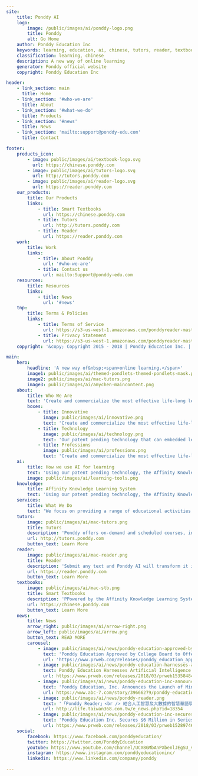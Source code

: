 ```yaml
---
site:
    title: Ponddy AI
    logo: 
        image: /public/images/ai/ponddy-logo.png
        title: Ponddy
        alt: Go Home
    author: Ponddy Education Inc
    keywords: learning, education, ai, chinese, tutors, reader, textbook
    classification: learning, chinese
    description: A new way of online learning
    generator: Ponddy official website
    copyright: Ponddy Education Inc

header:
    - link_section: main
      title: Home
    - link_section: '#who-we-are'
      title: About
    - link_section: '#what-we-do'
      title: Products
    - link_section: '#news'
      title: News
    - link_section: 'mailto:support@ponddy-edu.com'
      title: Contact

footer:
    products_icon:
        - image: public/images/ai/textbook-logo.svg
          url: https://chinese.ponddy.com
        - image: public/images/ai/tutors-logo.svg
          url: http://tutors.ponddy.com
        - image: public/images/ai/reader-logo.svg
          url: https://reader.ponddy.com
    our_products:
        title: Our Products
        links:
            - title: Smart Textbooks
              url: https://chinese.ponddy.com
            - title: Tutors
              url: http://tutors.ponddy.com
            - title: Reader
              url: https://reader.ponddy.com
    work:
        title: Work
        links:
            - title: About Ponddy
              url: '#who-we-are'
            - title: Contact us
              url: mailto:Support@ponddy-edu.com
    resources:
        title: Resources
        links:
            - title: News
              url: '#news'
    tnp:
        title: Terms & Policies
        links:
            - title: Terms of Service
              url: https://s3-us-west-1.amazonaws.com/ponddyreader-master/legal_documents/terms.html
            - title: Privacy Statement
              url: https://s3-us-west-1.amazonaws.com/ponddyreader-master/legal_documents/privacy.html
    copyright: '&copy; Copyright 2015 - 2018 | Ponddy Education Inc. | All Rights Reserved'

main:
    hero:
        headline: 'A new way of&nbsp;<span>online learning.</span>'
        image1: public/images/ai/themed-pondlets-themed-pondlets-mask.png
        image2: public/images/ai/mac-tutors.png
        image3: public/images/ai/amychen-maincontent.png
    about:
        title: Who We Are
        text: 'Create and commercialize the most effective life-long learning solutions, integrating machine learning technologies with exciting self-learning materials and live teachers, individually personalized for various age groups and professions across the globe.'
        boxes:
            - title: Innovative
              image: public/images/ai/innovative.png
              text: 'Create and commercialize the most effective life-long learning solutions, integrating machine learning technologies with exciting self-learning materials and live teachers, individually personalized for various age groups and professions across the globe.'
            - title: Technology
              image: public/images/ai/technology.png
              text: 'Our patent pending technology that can embedded learning tools which level and enrich Chinese content to optimize language acquisition and retention.'
            - title: Professions
              image: public/images/ai/professions.png
              text: 'Create and commercialize the most effective life-long learning solutions, integrating machine learning technologies with exciting self-learning materials and live teachers, individually personalized for various age groups and professions across the globe.'
    ai:
        title: How we use AI for learning
        text: 'Using our patent pending technology, the Affinity Knowledge Learning SystemTM (AKLS) groups and categorizes elements that share properties and often appear together into Word, Character Radical Ponds.'
        image: public/images/ai/learning-tools.png
    knowledge:
        title: Affinity Knowledge Learning System
        text: 'Using our patent pending technology, the Affinity Knowledge Learning SystemTM (AKLS) groups and categorizes elements that share properties and often appear together into Word, Character and Radical Ponds. These affinity properties can increase both learning effectiveness and retention. AKLS incorporates an artificial intelligence (AI) engine that uses these affinity properties and other information to tailor the learning needs of individual students and optimize learning experience and results.'
    services:
        title: What We Do
        text: 'We focus on providing a range of educational activities and material for secondary, university students, and their teachers. Then Ponddy provides a solution that simplifies the learning process for students and teachers. AI supports and shapes the classroom experience and learning outcomes in real time.'
    tutors:
        image: public/images/ai/mac-tutors.png
        title: Tutors
        description: 'Ponddy offers on-demand and scheduled courses, including College Board approved AP® Chinese course.'
        url: http://tutors.ponddy.com
        button_text: Learn More
    reader:
        image: public/images/ai/mac-reader.png
        title: Reader
        description: 'Submit any text and Ponddy AI will transform it into a lesson-ready content. Your content will have leveled vocabulary that matches various world standards for Chinese language assessments, such as ACTFL, HSK, CEFR-TOCFL.'
        url: https://reader.ponddy.com
        button_text: Learn More
    textbooks:
        image: public/images/ai/mac-stb.png
        title: Smart Textbooks
        description: 'PPowered by the Affinity Knowledge Learning System (AKLS), Ponddy creates Pondlets, modules of classroom-ready content, using the assistance of AI.'
        url: https://chinese.ponddy.com
        button_text: Learn More
    news:
        title: News
        arrow_right: public/images/ai/arrow-right.png
        arrow_left: public/images/ai/arrow.png
        button_text: READ MORE
        carousel:
            - image: public/images/ai/news/ponddy-education-approved-by-college-board-to-offer.png
              text: 'Ponddy Education Approved by College Board to Offer Online Chinese Language and Culture Course for AP®'
              url: 'https://www.prweb.com/releases/ponddy_education_approved_by_college_board_to_offer_online_chinese_language_and_culture_course_for_ap/prweb15634924.htm'
            - image: public/images/ai/news/ponddy-education-harnesses-artificial-intelligence.png
              text: Ponddy Education Harnesses Artificial Intelligence for Personalized Language Learning
              url: https://www.prweb.com/releases/2018/03/prweb15358484.htm
            - image: public/images/ai/news/ponddy-education-inc-announces-the-launch-of-mini.png
              text: 'Ponddy Education, Inc. Announces the Launch of Mini-Group Chinese Courses as Part of Its Ponddy Tutors Program'
              url: https://www.abc-7.com/story/39666279/ponddy-education-inc-announces-the-launch-of-mini-group-chinese-courses-as-part-of-its-ponddy-tutors-program
            - image: public/images/ai/news/ponddy-reader.png
              text: '「Ponddy Reader」<br /> 結合人工智慧及大數據的智慧華語學習助手'
              url: http://life.taiwan368.com.tw/e_news.php?id=18354
            - image: public/images/ai/news/ponddy-education-inc-secures-6-million.png
              text: 'Ponddy Education Inc. Secures $6 Million in Series A Funding Investors Impressed with Ponddy’s AI Technology'
              url: https://www.prweb.com/releases/2018/03/prweb15289746.htm
    social:
        facebook: https://www.facebook.com/ponddyeducation/
        twitter: https://twitter.com/PonddyEducation
        youtube: https://www.youtube.com/channel/UCX8GMbAnPXbenlJEgSU_vTQ
        instagram: https://www.instagram.com/ponddyeducationinc/
        linkedin: https://www.linkedin.com/company/ponddy

---
```



